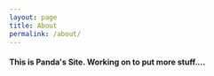 ```yaml
---
layout: page
title: About
permalink: /about/
---
```


#### This is Panda's Site. Working on to put more stuff....
